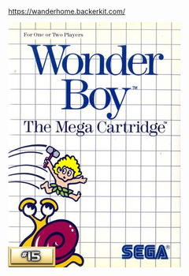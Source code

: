<https://wanderhome.backerkit.com/>

![fa5a75a8cd8b03eddaf282116275406f.png](../resources/7feda309b0404eb0b02293d68ff403ff.png)
